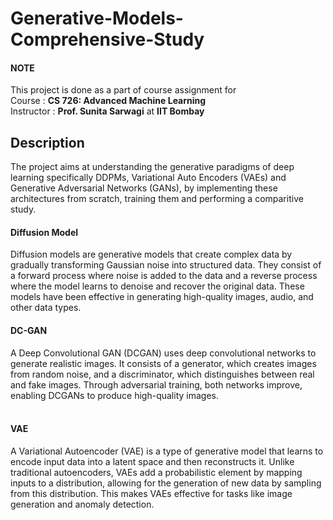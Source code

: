 # Generative-Models-Comprehensive-Study


#### NOTE
This project is done as a part of course assignment for<br>
 Course : __CS 726: Advanced Machine Learning__ <br>
 Instructor :  __Prof. Sunita Sarwagi__ at __IIT Bombay__

## Description
The project aims at understanding the generative paradigms of deep learning specifically DDPMs, Variational Auto Encoders (VAEs) and Generative Adversarial Networks (GANs), by implementing these architectures from scratch, training them and performing a comparitive study.

#### Diffusion Model
Diffusion models are generative models that create complex data by gradually transforming Gaussian noise into structured data. They consist of a forward process where noise is added to the data and a reverse process where the model learns to denoise and recover the original data. These models have been effective in generating high-quality images, audio, and other data types.

#### DC-GAN
A Deep Convolutional GAN (DCGAN) uses deep convolutional networks to generate realistic images. It consists of a generator, which creates images from random noise, and a discriminator, which distinguishes between real and fake images. Through adversarial training, both networks improve, enabling DCGANs to produce high-quality images.<br><br>

#### VAE
A Variational Autoencoder (VAE) is a type of generative model that learns to encode input data into a latent space and then reconstructs it. Unlike traditional autoencoders, VAEs add a probabilistic element by mapping inputs to a distribution, allowing for the generation of new data by sampling from this distribution. This makes VAEs effective for tasks like image generation and anomaly detection.<br>

